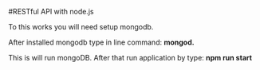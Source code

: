 #RESTful API with node.js

To this works you will need setup mongodb.

After installed mongodb type in line command: <a><b>mongod.</a></b>

This is will run mongoDB. After that run application by type:
<a><b>npm run start